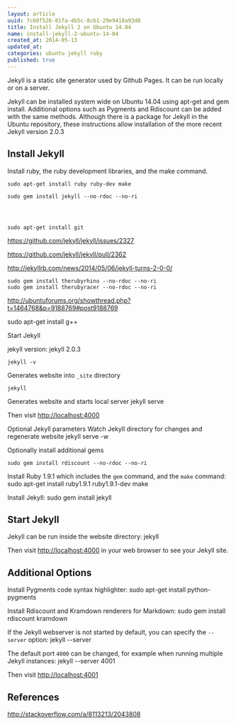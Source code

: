 ```yaml
---
layout: article
uuid: 7c60f526-81fa-4b5c-8cb1-29e9418a93d8
title: Install Jekyll 2 on Ubuntu 14.04
name: install-jekyll-2-ubuntu-14-04
created_at: 2014-05-13
updated_at:
categories: ubuntu jekyll ruby
published: true
---
```

Jekyll is a static site generator used by Github Pages. It can be run locally or on a server.

Jekyll can be installed system wide on Ubuntu 14.04 using apt-get and gem install. Additional options such as Pygments and Rdiscount can be added with the same methods. Although there is a package for Jekyll in the Ubuntu repository, these instructions allow installation of the more recent Jekyll version 2.0.3

<!--more--> 

Install Jekyll
----

Install ruby, the ruby development libraries, and the make command.

    sudo apt-get install ruby ruby-dev make

    sudo gem install jekyll --no-rdoc --no-ri




    sudo apt-get install git


https://github.com/jekyll/jekyll/issues/2327

https://github.com/jekyll/jekyll/pull/2362

http://jekyllrb.com/news/2014/05/06/jekyll-turns-2-0-0/

    sudo gem install therubyrhino --no-rdoc --no-ri
    sudo gem install therubyracer --no-rdoc --no-ri

http://ubuntuforums.org/showthread.php?t=1464768&p=9188769#post9188769

sudo apt-get install g++


Start Jekyll

jekyll version: 
    jekyll 2.0.3

    jekyll -v


Generates website into `_site` directory

    jekyll



Generates website and starts local server
    jekyll serve

Then visit [http://localhost:4000]()


Optional Jekyll parameters
Watch Jekyll directory for changes and regenerate website
    jekyll serve -w



Optionally install additional gems

    sudo gem install rdiscount --no-rdoc --no-ri


Install Ruby 1.9.1 which includes the `gem` command, and the `make` command: 
    sudo apt-get install ruby1.9.1 ruby1.9.1-dev make

Install Jekyll:
    sudo gem install jekyll

Start Jekyll
----
Jekyll can be run inside the website directory:
    jekyll

Then visit [http://localhost:4000]() in your web browser to see your Jekyll site.



Additional Options
----

Install Pygments code syntax highlighter:
    sudo apt-get install python-pygments

Install Rdiscount and Kramdown renderers for Markdown:
    sudo gem install rdiscount kramdown

If the Jekyll webserver is not started by default, you can specify the `--server` option:
    jekyll --server

The default port `4000` can be changed, for example when running multiple Jekyll instances:
    jekyll --server 4001

Then visit [http://localhost:4001]()


References
----
http://stackoverflow.com/a/8113213/2043808
